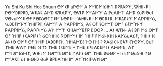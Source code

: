 Yu Shi
Ku Shi
Hoo Shuun
Ꝋ𐌍𐌂𐌄 𐌵𐌐Ꝋ𐌍 𐌀 𐌌𐌉𐌃𐌍𐌉Ᏽ𐋅𐌕 𐌃𐌓𐌄𐌀𐌓𐌙, Ꮤ𐋅𐌉𐌋𐌄 𐌉 𐌐Ꝋ𐌍𐌃𐌄𐌓𐌄𐌃, Ꮤ𐌄𐌀𐌊 𐌀𐌍𐌃 Ꮤ𐌄𐌀𐌓𐌙, Ꝋᕓ𐌄𐌓 𐌌𐌀𐌍𐌙 𐌀 𐌒𐌵𐌀𐌉𐌍𐌕 𐌀𐌍𐌃 𐌂𐌵𐌓𐌉Ꝋ𐌵𐌔 ᕓꝊ𐌋𐌵𐌌𐌄 Ꝋ𐌅 𐌅Ꝋ𐌓ᏵꝊ𐌕𐌕𐌄𐌍 𐌋Ꝋ𐌓𐌄— Ꮤ𐋅𐌉𐌋𐌄 𐌉 𐌍Ꝋ𐌃𐌃𐌄𐌃, 𐌍𐌄𐌀𐌓𐌋𐌙 𐌍𐌀𐌐𐌐𐌉𐌍Ᏽ, 𐌔𐌵𐌃𐌃𐌄𐌍𐌋𐌙 𐌕𐋅𐌄𐌓𐌄 𐌂𐌀𐌌𐌄 𐌀 𐌕𐌀𐌐𐌐𐌉𐌍Ᏽ, 𐌀𐌔 Ꝋ𐌅 𐌔Ꝋ𐌌𐌄 Ꝋ𐌍𐌄 Ᏽ𐌄𐌍𐌕𐌋𐌙 𐌓𐌀𐌐𐌐𐌉𐌍Ᏽ, 𐌓𐌀𐌐𐌐𐌉𐌍Ᏽ 𐌀𐌕 𐌌𐌙 𐌂𐋅𐌀𐌌𐌁𐌄𐌓 𐌃ꝊꝊ𐌓 …  𐌀𐌔 Ꮤ𐌄𐌋𐌋 𐌀𐌔 𐌁𐌄𐌉𐌍Ᏽ Ꝋ𐌍𐌄 Ꝋ𐌅 𐌕𐋅𐌄 𐌔𐌂𐌀𐌓𐌉𐌄𐌔𐌕 ᏵꝊ𐌕𐋅𐌉𐌂 𐌐Ꝋ𐌄𐌌𐌔 𐌉𐌍 𐌕𐋅𐌄 𐌄𐌍Ᏽ𐌋𐌉𐌔𐋅 𐌋𐌀𐌍Ᏽ𐌵𐌀Ᏽ𐌄, 𐌕𐋅𐌉𐌔 𐌉𐌔 𐌀𐌋𐌔Ꝋ Ꝋ𐌍𐌄 Ꝋ𐌅 𐌕𐋅𐌄 𐌔𐌀𐌃𐌃𐌄𐌔𐌕, 𐌕𐋅𐌀𐌍𐌊𐌔 𐌕Ꝋ 𐌉𐌕𐌔 𐌕𐌓𐌀Ᏽ𐌉𐌂 𐌋Ꝋᕓ𐌄 𐌔𐌕Ꝋ𐌓𐌙. 𐌁𐌵𐌕 𐌕𐋅𐌄 Ꮤ𐌀𐌙 𐌐Ꝋ𐌄 𐌔𐌄𐌕𐌔 𐌕𐋅𐌄 𐌔𐌂𐌄𐌍𐌄 – 𐌕𐋅𐌄 𐌔𐌐𐌄𐌀𐌊𐌄𐌓 𐌉𐌔 𐌀𐌋Ꝋ𐌍𐌄, 𐌀𐌕 𐌌𐌉𐌃𐌍𐌉Ᏽ𐋅𐌕, Ꮤ𐋅𐌄𐌍 𐌔Ꝋ𐌌𐌄Ꝋ𐌍𐌄 𐌕𐌀𐌐𐌔 Ꝋ𐌍 𐌕𐋅𐌄 𐌃ꝊꝊ𐌓 – 𐌉𐌔 𐌄𐌍Ꝋ𐌵Ᏽ𐋅 𐌕Ꝋ 𐌌𐌀𐌊𐌄 𐌵𐌔 𐋅Ꝋ𐌋𐌃 Ꝋ𐌵𐌓 𐌁𐌓𐌄𐌀𐌕𐋅 𐌉𐌍 𐌀𐌍𐌕𐌉𐌂𐌉𐌐𐌀𐌕𐌉Ꝋ𐌍
